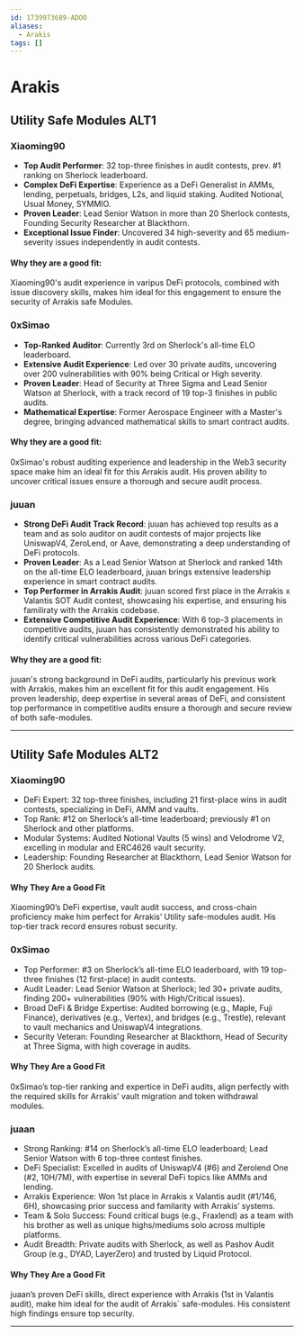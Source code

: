 ```yaml
---
id: 1739973689-ADOO
aliases:
  - Arakis
tags: []
---
```


# Arakis

## Utility Safe Modules ALT1

### Xiaoming90

- **Top Audit Performer**: 32 top-three finishes in audit contests, prev. #1 ranking on Sherlock leaderboard.
- **Complex DeFi Expertise**: Experience as a DeFi Generalist in AMMs, lending, perpetuals, bridges, L2s, and liquid staking. Audited Notional, Usual Money, SYMMIO.
- **Proven Leader**: Lead Senior Watson in more than 20 Sherlock contests, Founding Security Researcher at Blackthorn.
- **Exceptional Issue Finder**: Uncovered 34 high-severity and 65 medium-severity issues independently in audit contests.

#### Why they are a good fit:

Xiaoming90's audit experience in varipus DeFi protocols, combined with issue discovery skills, makes him ideal for this engagement to ensure the security of Arrakis safe Modules. 


### 0xSimao

- **Top-Ranked Auditor**: Currently 3rd on Sherlock's all-time ELO leaderboard.
- **Extensive Audit Experience**: Led over 30 private audits, uncovering over 200 vulnerabilities with 90% being Critical or High severity.
- **Proven Leader**: Head of Security at Three Sigma and Lead Senior Watson at Sherlock, with a track record of 19 top-3 finishes in public audits.
- **Mathematical Expertise**: Former Aerospace Engineer with a Master's degree, bringing advanced mathematical skills to smart contract audits.

#### Why they are a good fit:

0xSimao's robust auditing experience and leadership in the Web3 security space make him an ideal fit for this Arrakis audit. His proven ability to uncover critical issues ensure a thorough and secure audit process.


### juuan

- **Strong DeFi Audit Track Record**: juuan has achieved top results as a team and as solo auditor on audit contests of major projects like UniswapV4, ZeroLend, or Aave, demonstrating a deep understanding of DeFi protocols.
- **Proven Leader**: As a Lead Senior Watson at Sherlock and ranked 14th on the all-time ELO leaderboard, juuan brings extensive leadership experience in smart contract audits.
- **Top Performer in Arrakis Audit**: juuan scored first place in the Arrakis x Valantis SOT Audit contest, showcasing his expertise, and ensuring his familiraty with the Arrakis codebase.
- **Extensive Competitive Audit Experience**: With 6 top-3 placements in competitive audits, juuan has consistently demonstrated his ability to identify critical vulnerabilities across various DeFi categories.

#### Why they are a good fit:

juuan's strong background in DeFi audits, particularly his previous work with Arrakis, makes him an excellent fit for this audit engagement. His proven leadership, deep expertise in several areas of DeFi, and consistent top performance in competitive audits ensure a thorough and secure review of both safe-modules.

____

## Utility Safe Modules ALT2


### Xiaoming90

- DeFi Expert: 32 top-three finishes, including 21 first-place wins in audit contests, specializing in DeFi, AMM and vaults.
- Top Rank: #12 on Sherlock’s all-time leaderboard; previously #1 on Sherlock and other platforms.
- Modular Systems: Audited Notional Vaults (5 wins) and Velodrome V2, excelling in modular and ERC4626 vault security.
- Leadership: Founding Researcher at Blackthorn, Lead Senior Watson for 20 Sherlock audits.

#### **Why They Are a Good Fit**

Xiaoming90’s DeFi expertise, vault audit success, and cross-chain proficiency make him perfect for Arrakis’ Utility safe-modules audit. His top-tier track record ensures robust security.


### 0xSimao

- Top Performer: #3 on Sherlock’s all-time ELO leaderboard, with 19 top-three finishes (12 first-place) in audit contests.
- Audit Leader: Lead Senior Watson at Sherlock; led 30+ private audits, finding 200+ vulnerabilities (90% with High/Critical issues).
- Broad DeFi & Bridge Expertise: Audited borrowing (e.g., Maple, Fuji Finance), derivatives (e.g., Vertex), and bridges (e.g., Trestle), relevant to vault mechanics and UniswapV4 integrations.
- Security Veteran: Founding Researcher at Blackthorn, Head of Security at Three Sigma, with high coverage in audits.

#### Why They Are a Good Fit

0xSimao’s top-tier ranking and expertice in DeFi audits, align perfectly with the required skills for Arrakis’ vault migration and token withdrawal modules.


### juaan

- Strong Ranking: #14 on Sherlock’s all-time ELO leaderboard; Lead Senior Watson with 6 top-three contest finishes.
- DeFi Specialist: Excelled in audits of UniswapV4 (#6) and Zerolend One (#2, 10H/7M), with expertise in several DeFi topics like AMMs and lending.
- Arrakis Experience: Won 1st place in Arrakis x Valantis audit (#1/146, 6H), showcasing prior success and familarity with Arrakis’ systems.
- Team & Solo Success: Found critical bugs (e.g., Fraxlend) as a team with his brother as well as unique highs/mediums solo across multiple platforms.
- Audit Breadth: Private audits with Sherlock, as well as Pashov Audit Group (e.g., DYAD, LayerZero) and trusted by Liquid Protocol.

#### Why They Are a Good Fit

juaan’s proven DeFi skills, direct experience with Arrakis (1st in Valantis audit), make him ideal for the audit of Arrakis` safe-modules. His consistent high findings ensure top security.


---